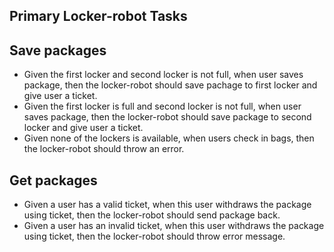 ## Primary Locker-robot Tasks
## Save packages

* Given the first locker and second locker is not full, when user saves package, then the locker-robot should save pachage to first locker and give user a ticket.
* Given the first locker is full and second locker is not full, when user saves package, then the locker-robot should save package to second locker and give user a ticket.
* Given none of the lockers is available, when users check in bags, then the locker-robot should throw an error.

## Get packages

* Given a user has a valid ticket, when this user withdraws the package using ticket, then the locker-robot should send package back.
* Given a user has an invalid ticket, when this user withdraws the package using ticket, then the locker-robot should throw error message.

